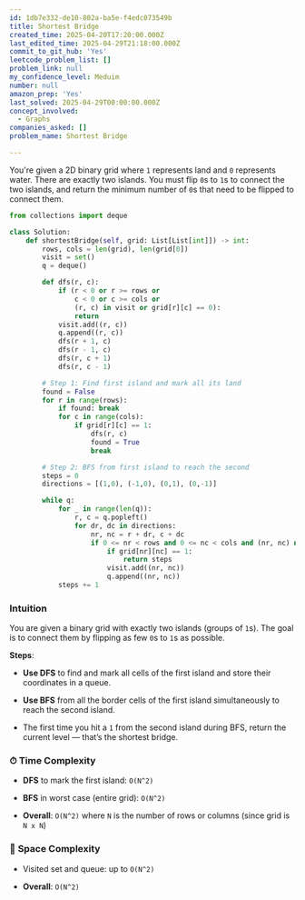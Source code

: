 ```yaml
---
id: 1db7e332-de10-802a-ba5e-f4edc073549b
title: Shortest Bridge
created_time: 2025-04-20T17:20:00.000Z
last_edited_time: 2025-04-29T21:18:00.000Z
commit_to_git_hub: 'Yes'
leetcode_problem_list: []
problem_link: null
my_confidence_level: Meduim
number: null
amazon_prep: 'Yes'
last_solved: 2025-04-29T00:00:00.000Z
concept_involved:
  - Graphs
companies_asked: []
problem_name: Shortest Bridge

---
```


You're given a 2D binary grid where `1` represents land and `0` represents water. There are exactly two islands. You must flip `0`s to `1`s to connect the two islands, and return the minimum number of `0`s that need to be flipped to connect them.

```python
from collections import deque

class Solution:
    def shortestBridge(self, grid: List[List[int]]) -> int:
        rows, cols = len(grid), len(grid[0])
        visit = set()
        q = deque()

        def dfs(r, c):
            if (r < 0 or r >= rows or 
                c < 0 or c >= cols or 
                (r, c) in visit or grid[r][c] == 0):
                return
            visit.add((r, c))
            q.append((r, c))
            dfs(r + 1, c)
            dfs(r - 1, c)
            dfs(r, c + 1)
            dfs(r, c - 1)

        # Step 1: Find first island and mark all its land
        found = False
        for r in range(rows):
            if found: break
            for c in range(cols):
                if grid[r][c] == 1:
                    dfs(r, c)
                    found = True
                    break

        # Step 2: BFS from first island to reach the second
        steps = 0
        directions = [(1,0), (-1,0), (0,1), (0,-1)]

        while q:
            for _ in range(len(q)):
                r, c = q.popleft()
                for dr, dc in directions:
                    nr, nc = r + dr, c + dc
                    if 0 <= nr < rows and 0 <= nc < cols and (nr, nc) not in visit:
                        if grid[nr][nc] == 1:
                            return steps
                        visit.add((nr, nc))
                        q.append((nr, nc))
            steps += 1


```

### **Intuition**

You are given a binary grid with exactly two islands (groups of `1`s). The goal is to connect them by flipping as few `0`s to `1`s as possible.

**Steps**:

*   **Use DFS** to find and mark all cells of the first island and store their coordinates in a queue.

*   **Use BFS** from all the border cells of the first island simultaneously to reach the second island.

*   The first time you hit a `1` from the second island during BFS, return the current level — that’s the shortest bridge.

### ⏱ **Time Complexity**

*   **DFS** to mark the first island: `O(N^2)`

*   **BFS** in worst case (entire grid): `O(N^2)`

*   **Overall**: `O(N^2)` where `N` is the number of rows or columns (since grid is `N x N`)

### 💾 **Space Complexity**

*   Visited set and queue: up to `O(N^2)`

*   **Overall**: `O(N^2)`
